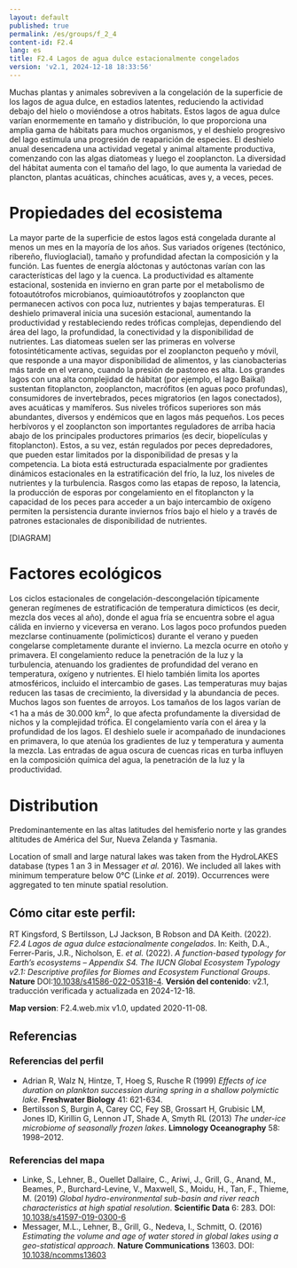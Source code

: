 ```yaml
---
layout: default
published: true
permalink: /es/groups/f_2_4
content-id: F2.4
lang: es
title: F2.4 Lagos de agua dulce estacionalmente congelados
version: 'v2.1, 2024-12-18 18:33:56'
---
```


Muchas plantas y animales sobreviven a la congelación de la superficie de los lagos de agua dulce, en estadios latentes, reduciendo la actividad debajo del hielo o moviéndose a otros habitats. Estos lagos de agua dulce varían enormemente en tamaño y distribución, lo que proporciona una amplia gama de hábitats para muchos organismos, y el deshielo progresivo del lago estimula una progresión de reaparición de especies. El deshielo anual desencadena una actividad vegetal y animal altamente productiva, comenzando con las algas diatomeas y luego el zooplancton. La diversidad del hábitat aumenta con el tamaño del lago, lo que aumenta la variedad de plancton, plantas acuáticas, chinches acuáticas, aves y, a veces, peces.

# Propiedades del ecosistema
 
La mayor parte de la superficie de estos lagos está congelada durante al menos un mes en la mayoría de los años. Sus variados orígenes (tectónico, ribereño, fluvioglacial), tamaño y profundidad afectan la composición y la función. Las fuentes de energía alóctonas y autóctonas varían con las características del lago y la cuenca. La productividad es altamente estacional, sostenida en invierno en gran parte por el metabolismo de fotoautótrofos microbianos, quimioautótrofos y zooplancton que permanecen activos con poca luz, nutrientes y bajas temperaturas. El deshielo primaveral inicia una sucesión estacional, aumentando la productividad y restableciendo redes tróficas complejas, dependiendo del área del lago, la profundidad, la conectividad y la disponibilidad de nutrientes. Las diatomeas suelen ser las primeras en volverse fotosintéticamente activas, seguidas por el zooplancton pequeño y móvil, que responde a una mayor disponibilidad de alimentos, y las cianobacterias más tarde en el verano, cuando la presión de pastoreo es alta. Los grandes lagos con una alta complejidad de hábitat (por ejemplo, el lago Baikal) sustentan fitoplancton, zooplancton, macrófitos (en aguas poco profundas), consumidores de invertebrados, peces migratorios (en lagos conectados), aves acuáticas y mamíferos. Sus niveles tróficos superiores son más abundantes, diversos y endémicos que en lagos más pequeños. Los peces herbívoros y el zooplancton son importantes reguladores de arriba hacia abajo de los principales productores primarios (es decir, biopelículas y fitoplancton). Estos, a su vez, están regulados por peces depredadores, que pueden estar limitados por la disponibilidad de presas y la competencia. La biota está estructurada espacialmente por gradientes dinámicos estacionales en la estratificación del frío, la luz, los niveles de nutrientes y la turbulencia. Rasgos como las etapas de reposo, la latencia, la producción de esporas por congelamiento en el fitoplancton y la capacidad de los peces para acceder a un bajo intercambio de oxígeno permiten la persistencia durante inviernos fríos bajo el hielo y a través de patrones estacionales de disponibilidad de nutrientes.

[DIAGRAM]

# Factores ecológicos
 
Los ciclos estacionales de congelación-descongelación típicamente generan regímenes de estratificación de temperatura dimícticos (es decir, mezcla dos veces al año), donde el agua fría se encuentra sobre el agua cálida en invierno y viceversa en verano. Los lagos poco profundos pueden mezclarse continuamente (polimícticos) durante el verano y pueden congelarse completamente durante el invierno. La mezcla ocurre en otoño y primavera. El congelamiento reduce la penetración de la luz y la turbulencia, atenuando los gradientes de profundidad del verano en temperatura, oxígeno y nutrientes. El hielo también limita los aportes atmosféricos, incluido el intercambio de gases. Las temperaturas muy bajas reducen las tasas de crecimiento, la diversidad y la abundancia de peces. Muchos lagos son fuentes de arroyos. Los tamaños de los lagos varían de <1 ha a más de 30.000 km<sup>2</sup>, lo que afecta profundamente la diversidad de nichos y la complejidad trófica. El congelamiento varía con el área y la profundidad de los lagos. El deshielo suele ir acompañado de inundaciones en primavera, lo que atenúa los gradientes de luz y temperatura y aumenta la mezcla. Las entradas de agua oscura de cuencas ricas en turba influyen en la composición química del agua, la penetración de la luz y la productividad.
 
# Distribution
 
Predominantemente en las altas latitudes del hemisferio norte y las grandes altitudes de América del Sur, Nueva Zelanda y Tasmania.

Location of small and large natural lakes was taken from the HydroLAKES database (types 1 an 3 in Messager _et al._ 2016). We included all lakes with minimum temperature below 0°C (Linke _et al._ 2019). Occurrences were aggregated to ten minute spatial resolution.

## Cómo citar este perfil:

RT Kingsford, S Bertilsson, LJ Jackson, B Robson and DA Keith. (2022). *F2.4 Lagos de agua dulce estacionalmente congelados*. In: Keith, D.A., Ferrer-Paris, J.R., Nicholson, E. *et al.* (2022). *A function-based typology for Earth’s ecosystems – Appendix S4. The IUCN Global Ecosystem Typology v2.1: Descriptive profiles for Biomes and Ecosystem Functional Groups*. **Nature** DOI:[10.1038/s41586-022-05318-4](https://doi.org/10.1038/s41586-022-05318-4).
**Versión del contenido**: v2.1, traducción verificada y actualizada en 2024-12-18.

**Map version**: F2.4.web.mix v1.0, updated 2020-11-08.

## Referencias

### Referencias del perfil
* Adrian R, Walz N, Hintze, T, Hoeg S, Rusche R  (1999) *Effects of ice duration on plankton succession during spring in a shallow polymictic lake*. **Freshwater Biology**  41: 621-634.
* Bertilsson S, Burgin A, Carey CC, Fey SB, Grossart H, Grubisic LM, Jones ID, Kirillin G, Lennon JT, Shade A, Smyth RL  (2013) *The under-ice microbiome of seasonally frozen lakes*. **Limnology Oceanography** 58: 1998–2012.

### Referencias del mapa
* Linke, S., Lehner, B., Ouellet Dallaire, C., Ariwi, J., Grill, G., Anand, M., Beames, P., Burchard-Levine, V., Maxwell, S., Moidu, H., Tan, F., Thieme, M.  (2019) *Global hydro-environmental sub-basin and river reach characteristics at high spatial resolution*. **Scientific Data** 6: 283. DOI: [10.1038/s41597-019-0300-6](http://doi.org/10.1038/s41597-019-0300-6)
* Messager, M.L., Lehner, B., Grill, G., Nedeva, I., Schmitt, O.  (2016) *Estimating the volume and age of water stored in global lakes using a geo-statistical approach*. **Nature Communications** 13603. DOI: [10.1038/ncomms13603](http://doi.org/10.1038/ncomms13603)
